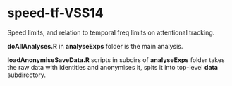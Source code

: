 speed-tf-VSS14
==============

Speed limits, and relation to temporal freq limits on attentional tracking. 

**doAllAnalyses.R** in **analyseExps** folder is the main analysis.


**loadAnonymiseSaveData.R** scripts in subdirs of **analyseExps** folder takes the raw data with identities and anonymises it, spits it into 
top-level **data** subdirectory.

